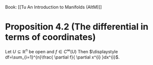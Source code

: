 Book: [[Tu An Introduction to Manifolds (AItM)]]
# Proposition 4.2 (The differential in terms of coordinates)
Let $U\subseteq \mathbb{R}^{n}$ be open and $f\in C^{\infty}(U)$
Then $\displaystyle df=\sum_{i=1}^{n}\frac{ \partial f}{ \partial x^{i} }dx^{i}$. 